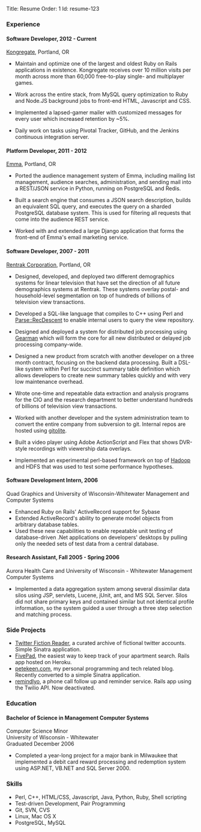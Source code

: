 Title: Resume
Order: 1
Id:    resume-123

### Experience ##

#### Software Developer, 2012 - Current ####

[Kongregate](http://www.kongregate.com), Portland, OR

* Maintain and optimize one of the largest and oldest Ruby on Rails
  applications in existence. Kongregate receives over 10 million visits
  per month across more than 60,000 free-to-play single- and
  multiplayer games.

* Work across the entire stack, from MySQL query optimization to Ruby
  and Node.JS background jobs to front-end HTML, Javascript and CSS.
  
* Implemented a lapsed-gamer mailer with customized messages for every
  user which increased retention by ~5%.
  
* Daily work on tasks using Pivotal Tracker, GitHub, and the Jenkins
  continuous integration server.
  
#### Platform Developer, 2011 - 2012 ###

[Emma](http://www.myemma.com), Portland, OR

* Ported the audience management system of Emma, including mailing list
  management, audience searches, administration, and sending mail
  into a REST/JSON service in Python, running on PostgreSQL and Redis.

* Built a search engine that consumes a JSON search description,
  builds an equivalent SQL query, and executes the query on a sharded
  PostgreSQL database system. This is used for filtering all requests
  that come into the audience REST service.

* Worked with and extended a large Django application that forms the
  front-end of Emma's email marketing service.
  
#### Software Developer, 2007 - 2011 ###

[Rentrak Corporation](http://www.rentrak.com), Portland, OR

* Designed, developed, and deployed two different demographics systems
  for linear television that have set the direction of all future demographics
  systems at Rentrak. These systems overlay postal- and household-level
  segmentation on top of hundreds of billions of television view transactions.

* Developed a SQL-like language that compiles to C++ using Perl and
  [Parse::RecDescent](http://search.cpan.org/dist/Parse-RecDescent) to
  enable internal users to query the view repository.

* Designed and deployed a system for distributed job processing using
  [Gearman](http://gearman.org) which will form the core for all new
  distributed or delayed job processing company-wide.

* Designed a new product from scratch with another developer on a three
  month contract, focusing on the backend data processing. Built a DSL-like
  system within Perl for succinct summary table definition which allows
  developers to create new summary tables quickly and with very low maintenance
  overhead.
  
* Wrote one-time and repeatable data extraction and analysis programs
  for the CIO and the research department to better understand hundreds of billions 
  of television view transactions. 

* Worked with another developer and the system administration team to
  convert the entire company from subversion to git. Internal repos are
  hosted using [gitolite](http://github.com/sitaramc/gitolite).
  
* Built a video player using Adobe ActionScript and Flex that shows
  DVR-style recordings with viewership data overlays.

* Implemented an experimental perl-based framework on top of
  [Hadoop](http://hadoop.apache.org/) and HDFS that was used to test some
  performance hypotheses.

#### Software Development Intern, 2006

Quad Graphics and University of Wisconsin-Whitewater Management and Computer Systems

* Enhanced Ruby on Rails' ActiveRecord support for Sybase
* Extended ActiveRecord's ability to generate model objects from
  arbitrary database tables.
* Used these new capabilities to enable repeatable unit testing
  of database-driven .Net applications on developers' desktops by
  pulling only the needed sets of test data from a central database.
  
#### Research Assistant, Fall 2005 - Spring 2006

Aurora Health Care and University of Wisconsin - Whitewater Management Computer Systems

* Implemented a data aggregation system among several dissimilar data silos
  using JSP, servlets, Lucene, jUnit, ant, and MS SQL Server. Silos did not share 
  primary keys and contained similar but not identical profile information, so the 
  system guided a user through a three step selection and matching process.
  
### Side Projects

* [Twitter Fiction Reader](http://twitter-fiction-reader.herokuapp.com), a curated archive of fictional twitter accounts. Simple Sinatra application.
* [FivePad](https://www.fivepad.me), the easiest way to keep track of your apartment search. Rails app hosted on Heroku.
* [petekeen.com](http://petekeen.com), my personal programming and tech related blog. Recently converted to a simple Sinatra application.
* [remindlyo](http://www.remindlyo.com), a phone call follow up and reminder service. Rails app using the Twilio API. Now deactivated.


### Education

#### Bachelor of Science in Management Computer Systems

Computer Science Minor  
University of Wisconsin - Whitewater  
Graduated December 2006

* Completed a year-long project for a major bank in Milwaukee that implemented a
  debit card reward processing and redemption system using ASP.NET, VB.NET and SQL Server 2000.
  
### Skills

* Perl, C++, HTML/CSS, Javascript, Java, Python, Ruby, Shell scripting
* Test-driven Development, Pair Programming
* Git, SVN, CVS
* Linux, Mac OS X
* PostgreSQL, MySQL

